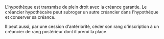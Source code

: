 L'hypothèque est transmise de plein droit avec la créance garantie. Le créancier hypothécaire peut subroger un autre créancier dans l'hypothèque et conserver sa créance.  

  

Il peut aussi, par une cession d'antériorité, céder son rang d'inscription à un créancier de rang postérieur dont il prend la place.

